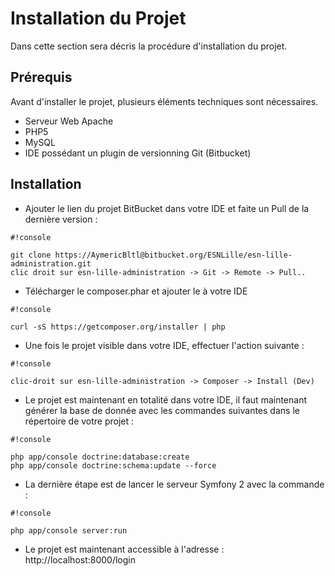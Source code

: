# Installation du Projet #

Dans cette section sera décris la procédure d'installation du projet.

## Prérequis ##

Avant d'installer le projet, plusieurs éléments techniques sont nécessaires.

* Serveur Web Apache
* PHP5
* MySQL
* IDE possédant un plugin de versionning Git (Bitbucket)

## Installation ##

* Ajouter le lien du projet BitBucket dans votre IDE et faite un Pull de la dernière version :

```
#!console

git clone https://AymericBltl@bitbucket.org/ESNLille/esn-lille-administration.git
clic droit sur esn-lille-administration -> Git -> Remote -> Pull..
```

* Télécharger le composer.phar et ajouter le à votre IDE

```
#!console

curl -sS https://getcomposer.org/installer | php
```

* Une fois le projet visible dans votre IDE, effectuer l'action suivante :

```
#!console

clic-droit sur esn-lille-administration -> Composer -> Install (Dev)
```

* Le projet est maintenant en totalité dans votre IDE, il faut maintenant générer la base de donnée avec les commandes suivantes dans le répertoire de votre projet :

```
#!console

php app/console doctrine:database:create
php app/console doctrine:schema:update --force
```

* La dernière étape est de lancer le serveur Symfony 2 avec la commande :

```
#!console

php app/console server:run
```

* Le projet est maintenant accessible à l'adresse : http://localhost:8000/login